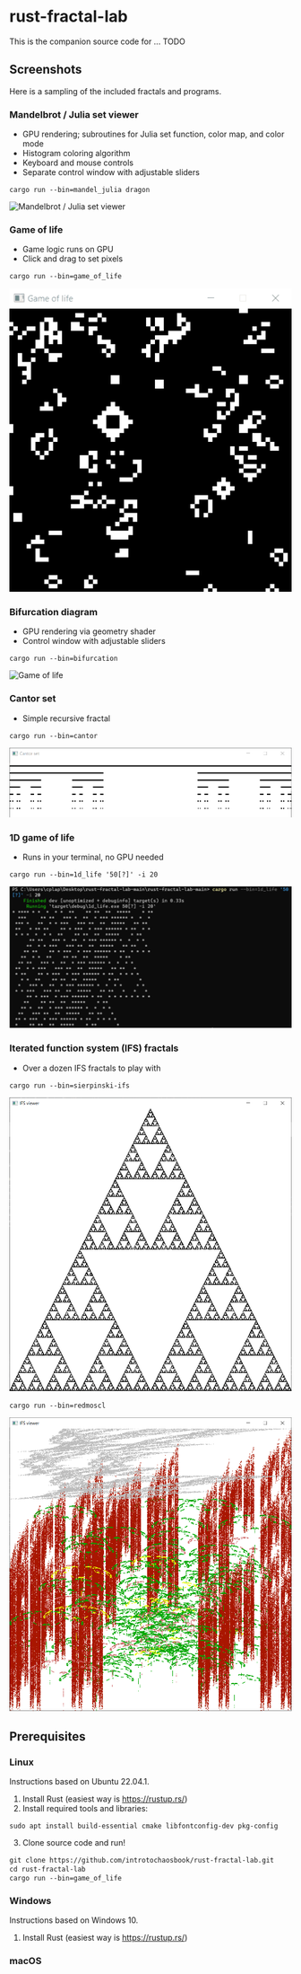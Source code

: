 # rust-fractal-lab

This is the companion source code for ... TODO

## Screenshots

Here is a sampling of the included fractals and programs.  

### Mandelbrot / Julia set viewer
* GPU rendering; subroutines for Julia set function, color map, and color mode
* Histogram coloring algorithm
* Keyboard and mouse controls
* Separate control window with adjustable sliders
```shell
cargo run --bin=mandel_julia dragon
```
![Mandelbrot / Julia set viewer](images/julia-dragon.gif)

### Game of life
* Game logic runs on GPU
* Click and drag to set pixels
```shell
cargo run --bin=game_of_life
```
![Game of life](images/gol.gif)

### Bifurcation diagram
* GPU rendering via geometry shader
* Control window with adjustable sliders
```shell
cargo run --bin=bifurcation
```
![Game of life](images/bifurcation.gif)

### Cantor set
* Simple recursive fractal
```shell
cargo run --bin=cantor
```
![Cantor set](images/cantor.png)

### 1D game of life
* Runs in your terminal, no GPU needed
```shell
cargo run --bin=1d_life '50[?]' -i 20
```
![1D game of life](images/1d_life.png)

### Iterated function system (IFS) fractals
* Over a dozen IFS fractals to play with
```shell
cargo run --bin=sierpinski-ifs
```
![Sierpinski's triangle IFS](images/sierpinski.png)

```shell
cargo run --bin=redmoscl
```
![Redwood forest IFS](images/redmoscl.png)

## Prerequisites

### Linux

Instructions based on Ubuntu 22.04.1.

1. Install Rust (easiest way is https://rustup.rs/)
2. Install required tools and libraries:
```shell
sudo apt install build-essential cmake libfontconfig-dev pkg-config
```

3. Clone source code and run!

```shell
git clone https://github.com/introtochaosbook/rust-fractal-lab.git
cd rust-fractal-lab
cargo run --bin=game_of_life
```

### Windows

Instructions based on Windows 10.

1. Install Rust (easiest way is https://rustup.rs/)


### macOS